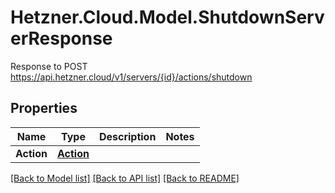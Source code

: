 # Hetzner.Cloud.Model.ShutdownServerResponse
Response to POST https://api.hetzner.cloud/v1/servers/{id}/actions/shutdown

## Properties

Name | Type | Description | Notes
------------ | ------------- | ------------- | -------------
**Action** | [**Action**](Action.md) |  | 

[[Back to Model list]](../../README.md#documentation-for-models) [[Back to API list]](../../README.md#documentation-for-api-endpoints) [[Back to README]](../../README.md)

